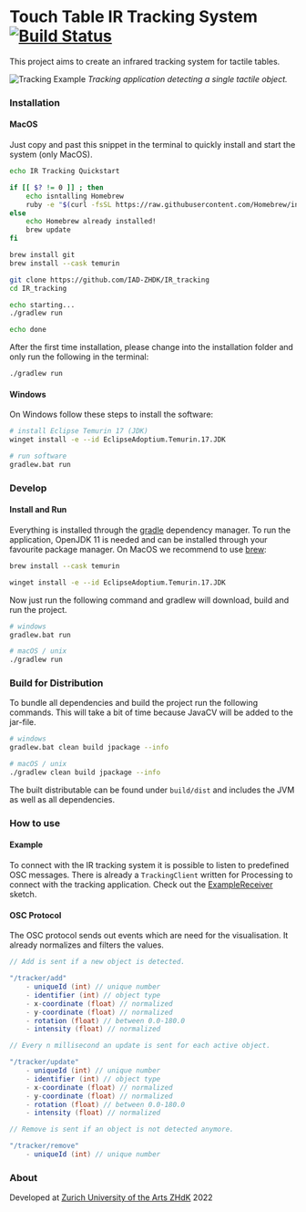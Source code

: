 # Touch Table IR Tracking System [![Build Status](https://travis-ci.org/IAD-ZHDK/IR_tracking.svg?branch=master)](https://travis-ci.org/IAD-ZHDK/IR_tracking)
This project aims to create an infrared tracking system for tactile tables.

![Tracking Example](images/tracking-example.jpg)
*Tracking application detecting a single tactile object.*

### Installation

#### MacOS

Just copy and past this snippet in the terminal to quickly install and start the system (only MacOS).

```bash
echo IR Tracking Quickstart

if [[ $? != 0 ]] ; then
	echo isntalling Homebrew
	ruby -e "$(curl -fsSL https://raw.githubusercontent.com/Homebrew/install/master/install)"
else
	echo Homebrew already installed!
	brew update
fi

brew install git
brew install --cask temurin

git clone https://github.com/IAD-ZHDK/IR_tracking
cd IR_tracking

echo starting...
./gradlew run

echo done
```

After the first time installation, please change into the installation folder and only run the following in the terminal:

```bash
./gradlew run
```

#### Windows

On Windows follow these steps to install the software:

```bash
# install Eclipse Temurin 17 (JDK)
winget install -e --id EclipseAdoptium.Temurin.17.JDK

# run software
gradlew.bat run
```

### Develop

#### Install and Run
Everything is installed through the [gradle](https://gradle.org/) dependency manager. To run the application, OpenJDK 11 is needed and can be installed through your favourite package manager. On MacOS we recommend to use [brew](https://brew.sh/):

```bash
brew install --cask temurin

winget install -e --id EclipseAdoptium.Temurin.17.JDK
```

Now just run the following command and gradlew will download, build and run the project.

```bash
# windows
gradlew.bat run

# macOS / unix
./gradlew run
```

### Build for Distribution
To bundle all dependencies and build the project run the following commands. This will take a bit of time because JavaCV will be added to the jar-file.

```bash
# windows
gradlew.bat clean build jpackage --info

# macOS / unix
./gradlew clean build jpackage --info
```

The built distributable can be found under `build/dist` and includes the JVM as well as all dependencies.

### How to use

#### Example
To connect with the IR tracking system it is possible to listen to predefined OSC messages. There is already a `TrackingClient` written for Processing to connect with the tracking application. Check out the [ExampleReceiver](https://github.com/IAD-ZHDK/IR_tracking/tree/master/examples/ExampleReceiver) sketch.

#### OSC Protocol
The OSC protocol sends out events which are need for the visualisation. It already normalizes and filters the values.

```java
// Add is sent if a new object is detected.

"/tracker/add"
	- uniqueId (int) // unique number
	- identifier (int) // object type
	- x-coordinate (float) // normalized
	- y-coordinate (float) // normalized
	- rotation (float) // between 0.0-180.0
	- intensity (float) // normalized
```


```java
// Every n millisecond an update is sent for each active object.

"/tracker/update"
	- uniqueId (int) // unique number
	- identifier (int) // object type
	- x-coordinate (float) // normalized
	- y-coordinate (float) // normalized
	- rotation (float) // between 0.0-180.0
	- intensity (float) // normalized
```

```java
// Remove is sent if an object is not detected anymore.

"/tracker/remove"
	- uniqueId (int) // unique number
```

### About
Developed at [Zurich University of the Arts ZHdK](https://www.zhdk.ch/) 2022
